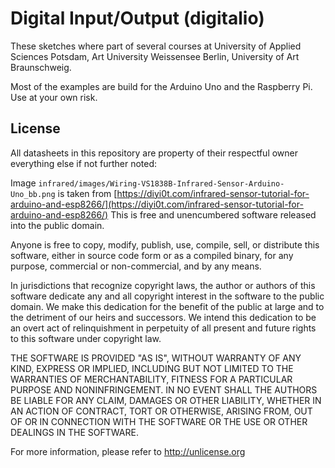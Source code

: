 # Digital Input/Output (digitalio)

These sketches where part of several courses at University of Applied Sciences Potsdam, Art University Weissensee Berlin, University of Art Braunschweig.

Most of the examples are build for the Arduino Uno and the Raspberry Pi. Use at your own risk.

## License

All datasheets in this repository are property of their respectful owner everything else if not further noted:

Image `infrared/images/Wiring-VS1838B-Infrared-Sensor-Arduino-Uno_bb.png` is taken from [https://diyi0t.com/infrared-sensor-tutorial-for-arduino-and-esp8266/](https://diyi0t.com/infrared-sensor-tutorial-for-arduino-and-esp8266/)
This is free and unencumbered software released into the public domain.

Anyone is free to copy, modify, publish, use, compile, sell, or distribute this software, either in source code form or as a compiled binary, for any purpose, commercial or non-commercial, and by any means.

In jurisdictions that recognize copyright laws, the author or authors of this software dedicate any and all copyright interest in the software to the public domain. We make this dedication for the benefit of the public at large and to the detriment of our heirs and successors. We intend this dedication to be an overt act of relinquishment in perpetuity of all present and future rights to this software under copyright law.

THE SOFTWARE IS PROVIDED "AS IS", WITHOUT WARRANTY OF ANY KIND, EXPRESS OR IMPLIED, INCLUDING BUT NOT LIMITED TO THE WARRANTIES OF MERCHANTABILITY, FITNESS FOR A PARTICULAR PURPOSE AND NONINFRINGEMENT. IN NO EVENT SHALL THE AUTHORS BE LIABLE FOR ANY CLAIM, DAMAGES OR OTHER LIABILITY, WHETHER IN AN ACTION OF CONTRACT, TORT OR OTHERWISE, ARISING FROM, OUT OF OR IN CONNECTION WITH THE SOFTWARE OR THE USE OR OTHER DEALINGS IN THE SOFTWARE.

For more information, please refer to <http://unlicense.org>
